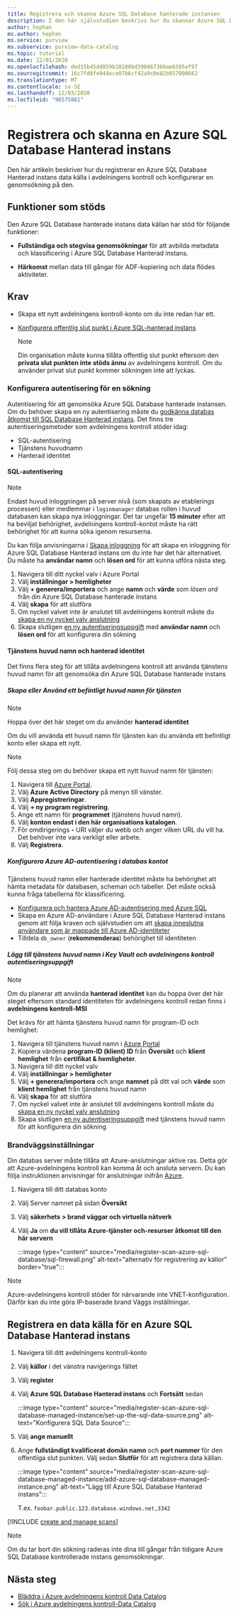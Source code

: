 ```yaml
---
title: Registrera och skanna Azure SQL Database hanterade instansen
description: I den här självstudien beskrivs hur du skannar Azure SQL Database hanterade instanser
author: hophan
ms.author: hophan
ms.service: purview
ms.subservice: purview-data-catalog
ms.topic: tutorial
ms.date: 12/01/2020
ms.openlocfilehash: ded15b45dd859b18180bd396067360ae6585ef97
ms.sourcegitcommit: 16c7fd8fe944ece07b6cf42a9c0e82b057900662
ms.translationtype: MT
ms.contentlocale: sv-SE
ms.lasthandoff: 12/03/2020
ms.locfileid: "96575881"
---
```

# <a name="register-and-scan-an-azure-sql-database-managed-instance"></a>Registrera och skanna en Azure SQL Database Hanterad instans

Den här artikeln beskriver hur du registrerar en Azure SQL Database Hanterad instans data källa i avdelningens kontroll och konfigurerar en genomsökning på den.

## <a name="supported-capabilities"></a>Funktioner som stöds

Den Azure SQL Database hanterade instans data källan har stöd för följande funktioner:

- **Fullständiga och stegvisa genomsökningar** för att avbilda metadata och klassificering i Azure SQL Database Hanterad instans.

- **Härkomst** mellan data till gångar för ADF-kopiering och data flödes aktiviteter.

## <a name="prerequisites"></a>Krav

- Skapa ett nytt avdelningens kontroll-konto om du inte redan har ett.

- [Konfigurera offentlig slut punkt i Azure SQL-hanterad instans](https://docs.microsoft.com/azure/azure-sql/managed-instance/public-endpoint-configure)
    > [!Note]
    > Din organisation måste kunna tillåta offentlig slut punkt eftersom den **privata slut punkten inte stöds ännu** av avdelningens kontroll. Om du använder privat slut punkt kommer sökningen inte att lyckas.

### <a name="setting-up-authentication-for-a-scan"></a>Konfigurera autentisering för en sökning

Autentisering för att genomsöka Azure SQL Database hanterade instansen. Om du behöver skapa en ny autentisering måste du [godkänna databas åtkomst till SQL Database Hanterad instans](https://docs.microsoft.com/azure/azure-sql/database/logins-create-manage). Det finns tre autentiseringsmetoder som avdelningens kontroll stöder idag:

- SQL-autentisering
- Tjänstens huvudnamn
- Hanterad identitet

#### <a name="sql-authentication"></a>SQL-autentisering

> [!Note]
> Endast huvud inloggningen på server nivå (som skapats av etablerings processen) eller medlemmar i `loginmanager` databas rollen i huvud databasen kan skapa nya inloggningar. Det tar ungefär **15 minuter** efter att ha beviljat behörighet, avdelningens kontroll-kontot måste ha rätt behörighet för att kunna söka igenom resurserna.

Du kan följa anvisningarna i [Skapa inloggning](https://docs.microsoft.com/sql/t-sql/statements/create-login-transact-sql?view=azuresqldb-current&preserve-view=true#examples-1) för att skapa en inloggning för Azure SQL Database Hanterad instans om du inte har det här alternativet. Du måste ha **användar namn** och **lösen ord** för att kunna utföra nästa steg.

1. Navigera till ditt nyckel valv i Azure Portal
1. Välj **inställningar > hemligheter**
1. Välj **+ generera/importera** och ange **namn** och **värde** som *lösen ord* från din Azure SQL Database hanterade instans
1. Välj **skapa** för att slutföra
1. Om nyckel valvet inte är anslutet till avdelningens kontroll måste du [skapa en ny nyckel valv anslutning](manage-credentials.md#create-azure-key-vaults-connections-in-your-azure-purview-account)
1. Skapa slutligen [en ny autentiseringsuppgift](manage-credentials.md#create-a-new-credential) med **användar namn** och **lösen ord** för att konfigurera din sökning

#### <a name="service-principal-and-managed-identity"></a>Tjänstens huvud namn och hanterad identitet

Det finns flera steg för att tillåta avdelningens kontroll att använda tjänstens huvud namn för att genomsöka din Azure SQL Database hanterade instans

##### <a name="create-or-use-an-existing-service-principal"></a>Skapa eller Använd ett befintligt huvud namn för tjänsten

> [!Note]
> Hoppa över det här steget om du använder **hanterad identitet**

Om du vill använda ett huvud namn för tjänsten kan du använda ett befintligt konto eller skapa ett nytt. 

> [!Note]
> Följ dessa steg om du behöver skapa ett nytt huvud namn för tjänsten:
> 1. Navigera till [Azure Portal](https://portal.azure.com).
> 1. Välj **Azure Active Directory** på menyn till vänster.
> 1. Välj **Appregistreringar**.
> 1. Välj **+ ny program registrering**.
> 1. Ange ett namn för **programmet** (tjänstens huvud namn).
> 1. Välj **konton endast i den här organisations katalogen**.
> 1. För omdirigerings **-** URI väljer du webb och anger vilken URL du vill ha. Det behöver inte vara verkligt eller arbete.
> 1. Välj **Registrera**.

##### <a name="configure-azure-ad-authentication-in-the-database-account"></a>Konfigurera Azure AD-autentisering i databas kontot

Tjänstens huvud namn eller hanterade identitet måste ha behörighet att hämta metadata för databasen, scheman och tabeller. Det måste också kunna fråga tabellerna för klassificering.
- [Konfigurera och hantera Azure AD-autentisering med Azure SQL](https://docs.microsoft.com/azure/azure-sql/database/authentication-aad-configure)
- Skapa en Azure AD-användare i Azure SQL Database Hanterad instans genom att följa kraven och självstudien om att [skapa inneslutna användare som är mappade till Azure AD-identiteter](https://docs.microsoft.com/azure/azure-sql/database/authentication-aad-configure?tabs=azure-powershell#create-contained-users-mapped-to-azure-ad-identities)
- Tilldela `db_owner` (**rekommenderas**) behörighet till identiteten

##### <a name="add-service-principal-to-key-vault-and-purviews-credential"></a>Lägg till tjänstens huvud namn i Key Vault och avdelningens kontroll autentiseringsuppgift

> [!Note]
> Om du planerar att använda **hanterad identitet** kan du hoppa över det här steget eftersom standard identiteten för avdelningens kontroll redan finns i **avdelningens kontroll-MSI**

Det krävs för att hämta tjänstens huvud namn för program-ID och hemlighet:

1. Navigera till tjänstens huvud namn i [Azure Portal](https://portal.azure.com)
1. Kopiera värdena **program-ID (klient) ID** från **Översikt** och **klient hemlighet** från **certifikat & hemligheter**.
1. Navigera till ditt nyckel valv
1. Välj **inställningar > hemligheter**
1. Välj **+ generera/importera** och ange **namnet** på ditt val och **värde** som **klient hemlighet** från tjänstens huvud namn
1. Välj **skapa** för att slutföra
1. Om nyckel valvet inte är anslutet till avdelningens kontroll måste du [skapa en ny nyckel valv anslutning](manage-credentials.md#create-azure-key-vaults-connections-in-your-azure-purview-account)
1. Skapa slutligen [en ny autentiseringsuppgift](manage-credentials.md#create-a-new-credential) med tjänstens huvud namn för att konfigurera din sökning

### <a name="firewall-settings"></a>Brandväggsinställningar

Din databas server måste tillåta att Azure-anslutningar aktive ras. Detta gör att Azure-avdelningens kontroll kan komma åt och ansluta servern. Du kan följa instruktionen anvisningar för anslutningar inifrån [Azure](../azure-sql/database/firewall-configure.md#connections-from-inside-azure).

1. Navigera till ditt databas konto
1. Välj Server namnet på sidan **Översikt**
1. Välj **säkerhets > brand väggar och virtuella nätverk**
1. Välj **Ja** om **du vill tillåta Azure-tjänster och-resurser åtkomst till den här servern**

    :::image type="content" source="media/register-scan-azure-sql-database/sql-firewall.png" alt-text="alternativ för registrering av källor" border="true":::
    
> [!Note]
> Azure-avdelningens kontroll stöder för närvarande inte VNET-konfiguration. Därför kan du inte göra IP-baserade brand Väggs inställningar.

## <a name="register-an-azure-sql-database-managed-instance-data-source"></a>Registrera en data källa för en Azure SQL Database Hanterad instans

1. Navigera till ditt avdelningens kontroll-konto

1. Välj **källor** i det vänstra navigerings fältet

1. Välj **register**

1. Välj **Azure SQL Database Hanterad instans** och **Fortsätt** sedan

    :::image type="content" source="media/register-scan-azure-sql-database-managed-instance/set-up-the-sql-data-source.png" alt-text="Konfigurera SQL Data Source":::

1. Välj **ange manuellt**

1. Ange **fullständigt kvalificerat domän namn** och **port nummer** för den offentliga slut punkten. Välj sedan **Slutför** för att registrera data källan.

    :::image type="content" source="media/register-scan-azure-sql-database-managed-instance/add-azure-sql-database-managed-instance.png" alt-text="Lägg till Azure SQL Database Hanterad instans":::

    T.ex. `foobar.public.123.database.windows.net,3342`

[!INCLUDE [create and manage scans](includes/manage-scans.md)]

> [!NOTE]
> Om du tar bort din sökning raderas inte dina till gångar från tidigare Azure SQL Database kontrollerade instans genomsökningar.

## <a name="next-steps"></a>Nästa steg

- [Bläddra i Azure avdelningens kontroll Data Catalog](how-to-browse-catalog.md)
- [Sök i Azure avdelningens kontroll-Data Catalog](how-to-search-catalog.md)

